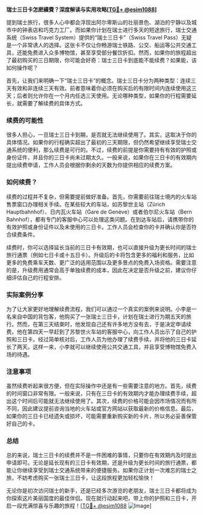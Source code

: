 **瑞士三日卡怎麽續費？深度解读与实用攻略[[TG💪+ @esim1088](https://t.me/s/esim1088)]**

提到瑞士旅行，很多人心中都会浮现出阿尔卑斯山的壮丽景色、湖泊的宁静以及城市中的钟表店和巧克力工厂。而如果你计划在瑞士进行多天的短途旅行，瑞士交通系统（Swiss Travel System）提供的“瑞士三日卡”（Swiss Travel Pass）无疑是一个非常诱人的选择。这张卡不仅让你畅游瑞士铁路、公交、船运等公共交通工具，还能免费进入众多博物馆，甚至享受部分餐饮折扣。然而，如果你的旅程超出了最初购买的三日期限，你可能会好奇：瑞士三日卡到底能不能续费？如果能，该如何操作呢？

首先，让我们来明确一下“瑞士三日卡”的概念。瑞士三日卡分为两种类型：连续三天有效和非连续三天有效。前者意味着你必须在购买后的有限时间内连续使用这三天；后者则允许你在一个月内任选三天使用。无论哪种类型，如果你的行程需要延长，就需要了解续费的具体方式。

### 续费的可能性

很多人担心，一旦瑞士三日卡到期，是否就无法继续使用了。其实，这取决于你的具体情况。如果你的行程确实超出了最初的三天期限，但仍然希望继续享受瑞士交通系统的便利，那么续费是可行的。不过，续费的前提是你需要持有有效的护照或身份证件，并且你的三日卡尚未过期太久。一般来说，如果你在三日卡的有效期内提出续费申请，工作人员会根据你剩余的天数为你提供相应的续费方案。

### 如何续费？

续费的过程并不复杂，但需要提前做好准备。首先，你需要前往瑞士境内的火车站售票窗口办理相关手续。在某些较大的车站，如苏黎世主站（Zürich Hauptbahnhof）、日内瓦火车站（Gare de Genève）或者伯尔尼火车站（Bern Bahnhof），都有专门的客服中心可以处理这类问题。在到达车站后，请携带你的有效护照或身份证件以及未使用的三日卡。工作人员会检查你的卡并确认你是否符合续费条件。

续费时，你可以选择延长当前的三日卡有效期，也可以直接升级为更长时间的瑞士旅行通票（例如七日卡或十五日卡）。升级后的卡将包含更多的福利和服务，比如更多的免费乘车天数、更广泛的适用范围以及更多景点的免费入场资格。需要注意的是，升级费用通常会高于单独续费的成本，因此在决定是否升级之前，建议你仔细评估自己的行程安排。

### 实际案例分享

为了让大家更好地理解续费流程，我们可以通过一个真实的案例来说明。小李是一名来自中国的背包客，他购买了一张瑞士三日卡，计划在瑞士进行为期五天的旅行。然而，在第三天结束时，他发现自己还有许多地方没有去，于是决定申请续费。他在第四天一早赶到了苏黎世火车站的客服中心，向工作人员出示了自己的护照和三日卡。经过简单核对后，工作人员为他办理了续费手续，并将他的三日卡延长了两天。这样一来，小李就可以继续使用公共交通工具，并且享受博物馆免费入场的待遇。

### 注意事项

虽然续费听起来很方便，但在实际操作中还是有一些需要注意的地方。首先，续费的时间窗口非常有限。一般来说，只有在三日卡的有效期内才能办理续费手续，超出这个时间后可能就无法继续使用了。其次，续费的价格可能会因市场情况而有所不同，因此建议提前咨询当地的火车站或官方网站以获取最新的价格信息。最后，如果你的三日卡已经遗失或损坏，可能需要重新购买新的卡片，所以务必妥善保管好自己的卡。

### 总结

总的来说，瑞士三日卡的续费并不是一件困难的事情，只要你在有效期内及时提出申请即可。无论是延长现有的三日卡有效期，还是升级为更长时间的旅行通票，都能让你继续享受到瑞士交通系统带来的便捷服务。如果你正计划一次难忘的瑞士之旅，不妨考虑购买一张瑞士三日卡，让这段旅程更加轻松愉快！

无论你是初次访问瑞士的新手，还是已经多次游览的老朋友，瑞士三日卡都将成为你探索这片美丽国度的最佳伴侣。现在就行动起来吧，带上你的护照和三日卡，开启一段充满惊喜与乐趣的旅程！[[TG💪+ @esim1088](https://t.me/s/esim1088) ![Image](https://i.postimg.cc/4NQfJmqS/Snipaste-2025-05-13-00-14-12.png)]